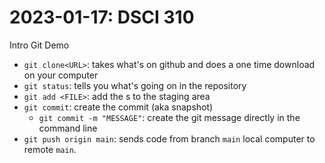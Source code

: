 # 2023-01-17: DSCI 310
Intro Git Demo

- `git clone<URL>`: takes what's on github and does a one time download on your computer
- `git status`: tells you what's going on in the repository
- `git add <FILE>`: add the <File>s to the staging area 
- `git commit`: create the commit (aka snapshot)
  - `git commit -m "MESSAGE"`: create the git message directly in the command line
- `git push origin main`: sends code from branch `main` local computer to remote `main`.
